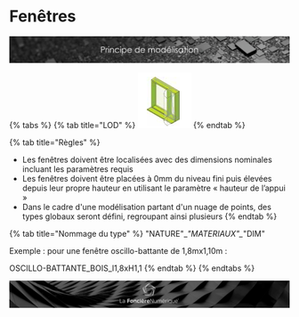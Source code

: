 # Fenêtres

![](../../.gitbook/assets/principe-de-mod.png)

{% tabs %}
{% tab title="LOD" %}
![LOG 300  /  LOI 300 : Structure syst&#xE8;me](../../.gitbook/assets/image%20%289%29.png)
{% endtab %}

{% tab title="Règles" %}
* Les fenêtres doivent être localisées avec des dimensions nominales incluant les paramètres requis
* Les fenêtres doivent être placées à 0mm du niveau fini puis élevées depuis leur propre hauteur en utilisant le paramètre « hauteur de l’appui »
* Dans le cadre d'une modélisation partant d'un nuage de points, des types globaux seront défini, regroupant ainsi plusieurs
{% endtab %}

{% tab title="Nommage du type" %}
"NATURE"\__"MATERIAUX"\__"DIM"

Exemple : pour une fenêtre oscillo-battante de 1,8mx1,10m :

OSCILLO-BATTANTE\_BOIS\_l1,8xH1,1
{% endtab %}
{% endtabs %}

![](../../.gitbook/assets/wallpaper_fnum_black.jpg)

